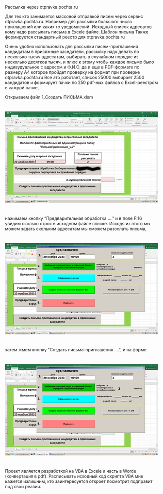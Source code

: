 Рассылка через otpravka.pochta.ru

Для тех кто занимается массовой отправкой писем через сервис otpravka.pochta.ru.
Например для рассылки большого числа приглашений или каких то уведомлений.
Исходный список адресатов  кому надо рассылать письма в Excele файле.
Шаблон письма
Также формируется стандартный реестр для otpravka.pochta.ru

  Очень удобно использовать для рассылки писем-приглашений кандидатам в присяжные заседатели,
рассылку надо делать по несколько тысяч адресатам, выбирать в случайном порядке из несколько
десятков тысяч, и плюс к этому чтобы каждое письмо было индивудуальное с адресом и Ф.И.О.
да и еще в PDF-формате по размеру A4 которое пройдет проверку на формат при проверке otpravka.pochta.ru
  Все это работает, список 25000 выбирает 2500 кандидатов и формирует пачки по 250 pdf-ных файлов 
с Excel-реестром в каждой пачке,   

Открываем файл 1_Создать ПИСЬМА.xlsm
#
 ![Image Alt](1.png)
#
 нажимаем кнопку "Предварительная обработка ...." и в поле F:16 увидим сколько строк в исходном файле списке.
 Исходя из этого мы можем задать скольким адресатам мы сможем разослать письма, 
 #
 ![Image Alt](2.png) 
#
 затем жмем кнопку "Создать письма-приглашения ....", и на форме 
#
 ![Image Alt](3.png) 
#

  Проект является разработкой на VBA в Excele и часть в Worde (конвертация в pdf).
Расписывать исходный код скрипта VBA мне кажется излишним, 
кто заинтересуется откроет посмотрит подправит под свои реалии.
  
